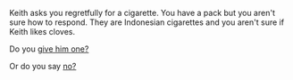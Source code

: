 Keith asks you regretfully for a cigarette. You have a pack but you aren't sure how to respond. 
They are Indonesian cigarettes and you aren't sure if Keith likes cloves.

Do you [give him one?](../yes/yes.md)

Or do you say [no?](../no/no.md)
